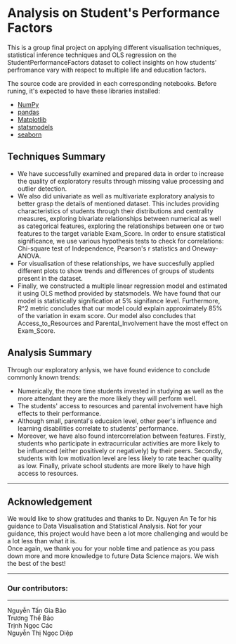 # Analysis on Student's Performance Factors
This is a group final project on applying different visualisation techniques, statistical inference techniques and OLS regression on the StudentPerformanceFactors dataset to collect insights on how students' perfromance vary with respect to multiple life and education factors.

The source code are provided in each corresponding notebooks. Before runing, it's expected to have these libraries installed:
- [NumPy](https://numpy.org/)
- [pandas](https://pandas.pydata.org/)
- [Matplotlib](https://matplotlib.org/)
- [statsmodels](https://www.statsmodels.org/stable/index.html)
- [seaborn](https://seaborn.pydata.org/)

## Techniques Summary
- We have successfully examined and prepared data in order to increase the quality of exploratory results through missing value processing and outlier detection.
- We also did univariate as well as multivariate exploratory analysis to better grasp the details of mentioned dataset. This includes providing characteristics of students through their distributions and centrality measures, exploring bivariate relationships between numerical as well as categorical features, exploring the relationships between one or two features to the target variable Exam_Score. In order to ensure statistical significance, we use various hypothesis tests to check for correlations: Chi-square test of Independence, Pearson's r statistics and Oneway-ANOVA.
- For visualisation of these relationships, we have succesfully applied different plots to show trends and differences of groups of students present in the dataset.
- Finally, we constructed a multiple linear regression model and estimated it using OLS method provided by statsmodels. We have found that our model is statistically signification at 5% signifance level. Furthermore, R^2 metric concludes that our model could explain approximately 85% of the variation in exam score. Our model also concludes that Access_to_Resources and Parental_Involvement have the most effect on Exam_Score.

## Analysis Summary
Through our exploratory anlysis, we have found evidence to conclude commonly known trends:
- Numerically, the more time students invested in studying as well as the more attendant they are the more likely they will perform well.
- The students' access to resources and parental involvement have high effects to their performance.
- Although small, parental's educaion level, other peer's influence and learning disabilities correlate to students' performance.
- Moreover, we have also found intercorrelation between features. Firstly, students who participate in extracurricular activities are more likely to be influenced (either positively or negatively) by their peers. Secondly, students with low motivation level are less likely to rate teacher quality as low. Finally, private school students are more likely to have high access to resources. 

---
## Acknowledgement
We would like to show gratitudes and thanks to Dr. Nguyen An Te for his guidance to Data Visualisation and Statistical Analysis. Not for your guidance, this project would have been a lot more challenging and would be a lot less than what it is.\
Once again, we thank you for your noble time and patience as you pass down more and more knowledge to future Data Science majors. We wish the best of the best!

---
### Our contributors:
---
Nguyễn Tấn Gia Bảo\
Trương Thế Bảo\
Trịnh Ngọc Các\
Nguyễn Thị Ngọc Diệp